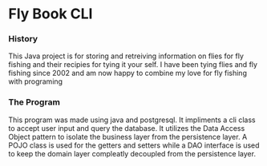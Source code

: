 <h1>Fly Book CLI</h1>

<h3>History</h3>
<div><p>This Java project is for storing and retreiving information on flies for fly fishing and their recipies for tying it your self. I have been tying flies and fly fishing since 2002 and am now happy to 
combine my love for fly fishing with programing</p></div>
<p></p>
<h3>The Program</h3>
<div><p>
This program was made using java and postgresql. It impliments a cli class to accept user input and query the database. It utilizes the Data Access Object pattern to isolate the business layer from the persistence layer. A POJO class is used for the getters and setters while a DAO interface is used to keep the domain layer compleatly decoupled from the persistence layer.
</p></div>


